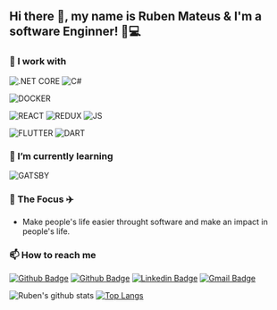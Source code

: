<!--
**RubenMateus/RubenMateus** is a ✨ _special_ ✨ repository because its `README.md` (this file) appears on your GitHub profile.

Here are some ideas to get you started:

- 🔭 I’m currently working on ...
- 🌱 I’m currently learning ...
- 👯 I’m looking to collaborate on ...
- 🤔 I’m looking for help with ...
- 💬 Ask me about ...
- 📫 How to reach me: ...
- 😄 Pronouns: ...
- ⚡ Fun fact: ...
-->

## Hi there 👋, my name is Ruben Mateus & I'm a software Enginner! 🦖💻

### 🔭 I work with

![.NET CORE](https://img.shields.io/badge/.NET-CORE-CORE?logo=net&style=for-the-badge&color=5C2D91&labelColor=5C2D91)
![C#](https://img.shields.io/badge/CSHARP-CSHARP?logo=c-sharp&style=for-the-badge&color=GREEN)

![DOCKER](https://img.shields.io/badge/DOCKER-DOCKER?logo=docker&style=for-the-badge&color=2496ED&logoColor=white)

![REACT](https://img.shields.io/badge/REACT-REACT?logo=react&style=for-the-badge&color=61DAFB&logoColor=white)
![REDUX](https://img.shields.io/badge/REDUX-REDUX?logo=redux&style=for-the-badge&color=764ABC)
![JS](https://img.shields.io/badge/javascript-javascript?logo=javascript&style=for-the-badge&color=F7DF1E&logoColor=black)

![FLUTTER](https://img.shields.io/badge/FLUTTER-FLUTTER?logo=flutter&style=for-the-badge&color=02569B&logoColor=white)
![DART](https://img.shields.io/badge/DART-FLUTTER?logo=dart&style=for-the-badge&color=0175C2&logoColor=white)

### 🌱 I’m currently learning
![GATSBY](https://img.shields.io/badge/GATSBY-GATSBY?logo=gatsby&style=for-the-badge&color=663399&logoColor=white)

### 🚀 The Focus ✈️
* Make people's life easier throught software and make an impact in people's life.

### 📫 How to reach me
[![Github Badge](https://img.shields.io/badge/-Github-000?style=for-the-badge&logo=Github&logoColor=white&link=https://github.com/rubenMateus)](https://github.com/rubenMateus)
[![Github Badge](https://img.shields.io/badge/-Stackoverflow-FE7A16?style=for-the-badge&logo=stackoverflow&logoColor=white&link=https://stackoverflow.com/users/story/7746253)](https://stackoverflow.com/users/story/7746253)
[![Linkedin Badge](https://img.shields.io/badge/-LinkedIn-blue?style=for-the-badge&logo=Linkedin&logoColor=white&link=https://www.linkedin.com/in/ruben-mateus/)](https://www.linkedin.com/in/ruben-mateus/)
[![Gmail Badge](https://img.shields.io/badge/-Gmail-c14438?style=for-the-badge&logo=Gmail&logoColor=white&link=mailto:ruben.mateus3@gmail.com)](mailto:ruben.mateus3@gmail.com)

![Ruben's github stats](https://github-readme-stats.vercel.app/api?username=rubenmateus&theme=cobalt&show_icons=true&count_private=true&include_all_commits=true)
[![Top Langs](https://github-readme-stats.vercel.app/api/top-langs/?username=rubenmateus&theme=cobalt&hide=java,html&count_private=true)](https://github.com/rubenmateus/github-readme-stats)
